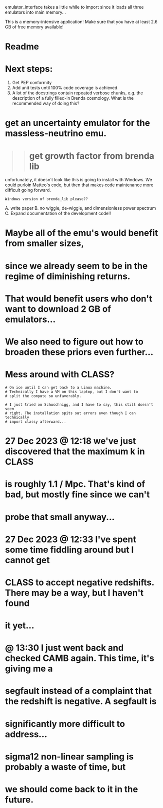 emulator_interface takes a little while to import since it loads
all three emulators into main memory...

This is a memory-intensive application!
Make sure that you have at least 2.6 GB of free memory available!

# Readme

# Next steps:
1. Get PEP conformity
2. Add unit tests until 100% code coverage is achieved.
3. A lot of the docstrings contain repeated verbose chunks, e.g. the
    description of a fully filled-in Brenda cosmology. What is the recommended
    way of doing this?

# get an uncertainty emulator for the massless-neutrino emu.

>># get growth factor from brenda lib
unfortunately, it doesn't look like this is going to install with
    Windows. We could purloin Matteo's code, but then that makes
    code maintenance more difficult going forward.
    
    Windows version of brenda_lib please??

A. write paper
B. no wiggle, de-wiggle, and dimensionless power spectrum
C. Expand documentation of the development code!!

# Maybe all of the emu's would benefit from smaller sizes,
# since we already seem to be in the regime of diminishing returns.
# That would benefit users who don't want to download 2 GB of emulators...

# We also need to figure out how to broaden these priors even further...
# Mess around with CLASS?
    # On ice until I can get back to a Linux machine.
    # Technically I have a VM on this laptop, but I don't want to
    # split the compute so unfavorably.
    
    # I just tried on Schuschnigg, and I have to say, this still doesn't seem
    # right. The installation spits out errors even though I can technically
    # import classy afterward...
    
# 27 Dec 2023 @ 12:18 we've just discovered that the maximum k in CLASS
# is roughly 1.1 / Mpc. That's kind of bad, but mostly fine since we can't
# probe that small anyway... 

# 27 Dec 2023 @ 12:33 I've spent some time fiddling around but I cannot get
# CLASS to accept negative redshifts. There may be a way, but I haven't found
# it yet...

# @ 13:30 I just went back and checked CAMB again. This time, it's giving me a
# segfault instead of a complaint that the redshift is negative. A segfault is
# significantly more difficult to address...

# sigma12 non-linear sampling is probably a waste of time, but
# we should come back to it in the future.